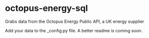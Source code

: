 # octopus-energy-sql
Grabs data from the Octopus Energy Public API, a UK energy supplier 

Add your data to the _config.py file. A better readme is coming soon.
